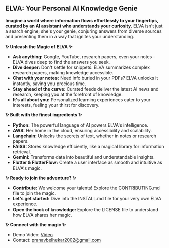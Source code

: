 ##   ELVA: Your Personal AI Knowledge Genie 

**Imagine a world where information flows effortlessly to your fingertips, curated by an AI assistant who understands your curiosity.** ELVA isn't just a search engine; she's your genie, conjuring answers from diverse sources and presenting them in a way that ignites your understanding.

**✨ Unleash the Magic of ELVA ✨**

* **Ask anything:** Google, YouTube, research papers, even your notes - ELVA dives deep to find the answers you seek.
* **Dive deeper:** Don't settle for snippets. ELVA summarizes complex research papers, making knowledge accessible.
* **Chat with your notes:** Need info buried in your PDFs? ELVA unlocks it instantly, saving you precious time.
* **Stay ahead of the curve:** Curated feeds deliver the latest AI news and research, keeping you at the forefront of knowledge.
* **It's all about you:** Personalized learning experiences cater to your interests, fueling your thirst for discovery.

**✨ Built with the finest ingredients ✨**

* **Python:** The powerful language of AI powers ELVA's intelligence.
* **AWS:** Her home in the cloud, ensuring accessibility and scalability.
* **Langchain:** Unlocks the secrets of text, whether in notes or research papers.
* **FAISS:** Stores knowledge efficiently, like a magical library for information retrieval.
* **Gemini:** Transforms data into beautiful and understandable insights.
* **Flutter & FlutterFlow:** Create a user interface as smooth and intuitive as ELVA's magic.

**✨ Ready to join the adventure? ✨**

* **Contribute:** We welcome your talents! Explore the CONTRIBUTING.md file to join the magic.
* **Let's get started:** Dive into the INSTALL.md file for your very own ELVA experience.
* **Open the book of knowledge:** Explore the LICENSE file to understand how ELVA shares her magic.

**✨ Connect with the magic ✨**

* Demo Video: [Video](https://drive.google.com/file/d/1Drz0RGL7-t8-DVshGh7liNPl5e1iv0VJ/view?usp=sharing)
* Contact: pranavbelhekar2002@gmail.com

